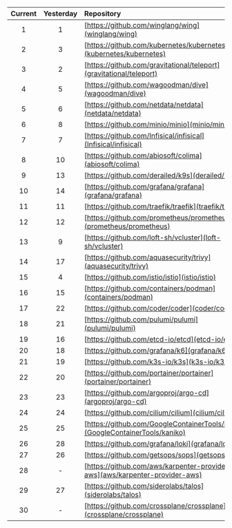 <div align="center">

|Current|Yesterday|Repository|Stars|Up/Dn|
|:---:|:---:|:---|:---:|:---:|
|1|1|[https://github.com/winglang/wing](winglang/wing)|+428|-|
|2|3|[https://github.com/kubernetes/kubernetes](kubernetes/kubernetes)|+192|🔼|
|3|2|[https://github.com/gravitational/teleport](gravitational/teleport)|+160|🔽|
|4|5|[https://github.com/wagoodman/dive](wagoodman/dive)|+142|🔼|
|5|6|[https://github.com/netdata/netdata](netdata/netdata)|+136|🔼|
|6|8|[https://github.com/minio/minio](minio/minio)|+128|🔼|
|7|7|[https://github.com/Infisical/infisical](Infisical/infisical)|+119|-|
|8|10|[https://github.com/abiosoft/colima](abiosoft/colima)|+118|🔼|
|9|13|[https://github.com/derailed/k9s](derailed/k9s)|+103|🔼|
|10|14|[https://github.com/grafana/grafana](grafana/grafana)|+101|🔼|
|11|11|[https://github.com/traefik/traefik](traefik/traefik)|+99|-|
|12|12|[https://github.com/prometheus/prometheus](prometheus/prometheus)|+99|-|
|13|9|[https://github.com/loft-sh/vcluster](loft-sh/vcluster)|+96|🔽|
|14|17|[https://github.com/aquasecurity/trivy](aquasecurity/trivy)|+91|🔼|
|15|4|[https://github.com/istio/istio](istio/istio)|+90|🔽|
|16|15|[https://github.com/containers/podman](containers/podman)|+88|🔽|
|17|22|[https://github.com/coder/coder](coder/coder)|+81|🔼|
|18|21|[https://github.com/pulumi/pulumi](pulumi/pulumi)|+80|🔼|
|19|16|[https://github.com/etcd-io/etcd](etcd-io/etcd)|+73|🔽|
|20|18|[https://github.com/grafana/k6](grafana/k6)|+70|🔽|
|21|19|[https://github.com/k3s-io/k3s](k3s-io/k3s)|+67|🔽|
|22|20|[https://github.com/portainer/portainer](portainer/portainer)|+66|🔽|
|23|23|[https://github.com/argoproj/argo-cd](argoproj/argo-cd)|+61|-|
|24|24|[https://github.com/cilium/cilium](cilium/cilium)|+59|-|
|25|25|[https://github.com/GoogleContainerTools/kaniko](GoogleContainerTools/kaniko)|+58|-|
|26|28|[https://github.com/grafana/loki](grafana/loki)|+55|🔼|
|27|26|[https://github.com/getsops/sops](getsops/sops)|+55|🔽|
|28|-|[https://github.com/aws/karpenter-provider-aws](aws/karpenter-provider-aws)|+52|🔽|
|29|27|[https://github.com/siderolabs/talos](siderolabs/talos)|+48|🔽|
|30|-|[https://github.com/crossplane/crossplane](crossplane/crossplane)|+48|🔽|


<div>
